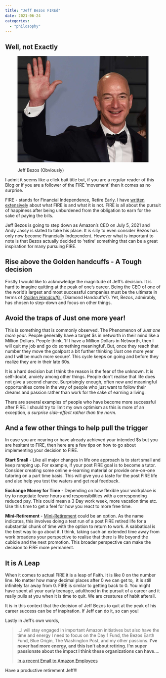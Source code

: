 ```yaml
---
title: "Jeff Bezos FIREd"
date: 2021-06-24
categories: 
  - "philosophy"
---
```


## Well, not Exactly

<figure>

![](images/Screenshot-2021-06-24-001035.jpg)

<figcaption>

Jeff Bezos (Obviously)

</figcaption>

</figure>

I admit it seems like a click bait title but, if you are a regular reader of this Blog or if you are a follower of the FIRE ‘movement’ then it comes as no surprise.

FIRE - stands for Financial Independence, Retire Early. I have [written extensively](https://happypathfire.com/the-fat-and-lean-of-fire/) about what FIRE is and what it is not. FIRE is all about the pursuit of happiness after being unburdened from the obligation to earn for the sake of paying the bills.

Jeff Bezos is going to step down as Amazon’s CEO on July 5, 2021 and Andy Jassy is slated to take his place. It is silly to even consider Bezos has only now become Financially Independent. However what is important to note is that Bezos actually decided to ‘retire’ something that can be a great inspiration for many pursuing FIRE.

## Rise above the Golden handcuffs - A Tough decision

Firstly I would like to acknowledge the magnitude of Jeff’s decision. It is hard to imagine quitting at the peak of one’s career. Being the CEO of one of the world’s largest and most successful companies must be the ultimate in terms of [_Golden Handcuffs_](https://en.wikipedia.org/wiki/Golden_handcuffs), (Diamond Handcuffs?). Yet, Bezos, admirably, has chosen to step-down and focus on other things.

## Avoid the traps of Just one more year!

This is something that is commonly observed. The Phenomenon of _Just one more year_. People generally have a target $s in networth in their mind like a Million Dollars. People think, ‘If I have a Million Dollars in Networth, then I will quit my job and go do something meaningful’. But, once they reach that number they move the goalpost a bit further thinking ‘Just one more year and I will be much more secure’. This cycle keeps on going and before they realize they are in their late 60s.

It is a hard decision but I think the reason is the fear of the unknown. It is self-doubt, anxiety among other things. People don't realise that life does not give a second chance. Surprisingly enough, often new and meaningful opportunities come in the way of people who just want to follow their dreams and passion rather than work for the sake of earning a living. 

There are several examples of people who have become more successful after FIRE. I should try to limit my own optimism as this is more of an exception, _a surprise side-effect rather than the norm._

## And a few other things to help pull the trigger

In case you are nearing or have already achieved your intended $s but you are hesitant to FIRE, then here are a few tips on how to go about implementing your decision to FIRE.

**Start Small** - Like all major changes in life one approach is to start small and keep ramping up. For example, if your post FIRE goal is to become a tutor. Consider creating some online e-learning material or provide one-on-one tutoring on a part time basis. This will give you a taste for the post FIRE life and also help you test the waters and get real feedback.

**Exchange Money for Time** - Depending on how flexible your workplace is try to negotiate fewer hours and responsibilities with a corresponding reduced pay. This could mean a 3 Day work week, more vacation time etc. Use this time to get a feel for how you react to more free time.

**Mini-Retirement** - [Mini-Retirement](https://happypathfire.com/mini-retirement/) could be an option. As the name indicates, this involves doing a test run of a post FIRE retired life for a substantial chunk of time with the option to return to work. A sabbatical is the best way to go about it. I think, taking such an extended time away from work broadens your perspective to realise that there is life beyond the cubicle and the next promotion. This broader perspective can make the decision to FIRE more permanent.

## It is A Leap

When it comes to actual FIRE it is a leap of Faith. It is like 0 on the number line. No matter how many decimal places after 0 we can get to,  it is still infinitely far away from 0. FIRE is similar to getting back to 0. You might have spent all your early teenage, adulthood in the pursuit of a career and it really pulls at you when it is time to quit. We are creatures of habit afterall.

It is in this context that the decision of Jeff Bezos to quit at the peak of his career success can be of inspiration. If Jeff can do it, so can you!

Lastly in Jeff’s own words, 

> ...I will stay engaged in important Amazon initiatives but also have the time and energy I need to focus on the Day 1 Fund, the Bezos Earth Fund, Blue Origin, The Washington Post, and my other passions. **I’ve never had more energy, and this isn’t about retiring. I’m super passionate about the impact I think these organizations can have.**...
> 
> [In a recent Email to Amazon Employees](https://www.aboutamazon.com/news/company-news/email-from-jeff-bezos-to-employees)

Have a productive retirement Jeff!!!
